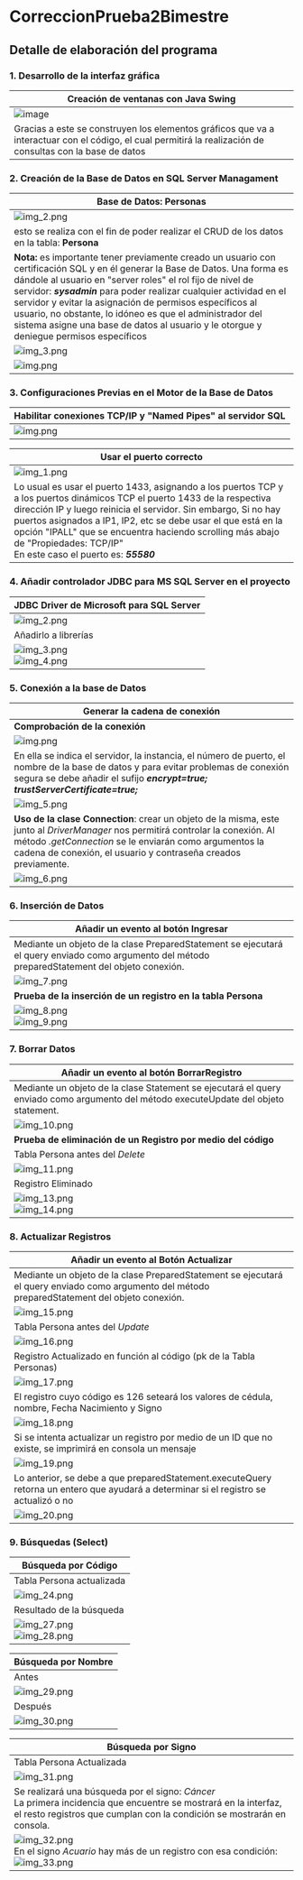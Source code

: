# CorreccionPrueba2Bimestre
## Detalle de elaboración del programa
### 1. Desarrollo de la interfaz gráfica
|Creación de ventanas con Java Swing|
|-|
|![image](https://github.com/DavidPK8/CorreccionPrueba2Bimestre/assets/117743650/db825df7-b486-4d35-a3ca-6eedc59a4f0e)|
|Gracias a este se construyen los elementos gráficos que va a interactuar con el código, el cual permitirá la realización de consultas con la base de datos|
### 2. Creación de la Base de Datos en SQL Server Managament
| Base de Datos: Personas                                                                                                                                                                                                                                                                                                                                                                                                                                                              |
|--------------------------------------------------------------------------------------------------------------------------------------------------------------------------------------------------------------------------------------------------------------------------------------------------------------------------------------------------------------------------------------------------------------------------------------------------------------------------------------|
| ![img_2.png](img/img_2.png)                                                                                                                                                                                                                                                                                                                                                                                                                                                          |
| esto se realiza con el fin de poder realizar el CRUD de los datos en la tabla: **Persona**                                                                                                                                                                                                                                                                                                                                                                                           |
| **Nota:** es importante tener previamente creado un usuario con certificación SQL y en él generar la Base de Datos. Una forma es dándole al usuario en "server roles" el rol fijo de nivel de servidor: ***sysadmin*** para poder realizar cualquier actividad en el servidor y evitar la asignación de permisos específicos al usuario, no obstante, lo idóneo es que el administrador del sistema asigne una base de datos al usuario y le otorgue y deniegue permisos específicos |
| ![img_3.png](img/img_3.png)                                                                                                                                                                                                                                                                                                                                                                                                                                                          |
| ![img.png](img/img4.png)                                                                                                                                                                                                                                                                                                                                                                                                                                                             <br/>|

### 3. Configuraciones Previas en el Motor de la Base de Datos
| Habilitar conexiones TCP/IP y "Named Pipes" al servidor SQL |
|------------------------------------------------------------|
|![img.png](img/img36.png)|

| Usar el puerto correcto                                                                                                                                                                                                                                                                                                                                                                        |
|------------------------------------------------------------------------------------------------------------------------------------------------------------------------------------------------------------------------------------------------------------------------------------------------------------------------------------------------------------------------------------------------|
| ![img_1.png](img/img_1.png)                                                                                                                                                                                                                                                                                                                                                                        |
| Lo usual es usar el puerto 1433, asignando a los puertos TCP y a los puertos dinámicos TCP el puerto 1433 de la respectiva dirección IP y luego reinicia el servidor. Sin embargo, Si no hay puertos asignados a IP1, IP2, etc se debe usar el que está en la opción "IPALL" que se encuentra haciendo scrolling más abajo de "Propiedades: TCP/IP"<br/>En este caso el puerto es: ***55580*** |

### 4. Añadir controlador JDBC para MS SQL Server en el proyecto
| JDBC Driver de Microsoft para SQL Server |
|-----------------------------------------|
| ![img_2.png](img/img_34.png)                 |
| Añadirlo a librerías                    |
|![img_3.png](img/img_35.png)                                         <br/>![img_4.png](img/img_4.png)|

### 5. Conexión a la base de Datos
| Generar la cadena de conexión                                                                                                                                                                                                                                 |
|---------------------------------------------------------------------------------------------------------------------------------------------------------------------------------------------------------------------------------------------------------------|
| **Comprobación de la conexión**                                                                                                                                                                                                                               |
|![img.png](img/img37.png)|
| En ella se indica el servidor, la instancia, el número de puerto, el nombre de la base de datos y para evitar problemas de conexión segura se debe añadir el sufijo ***encrypt=true; trustServerCertificate=true;***                                          |
| ![img_5.png](img/img_5.png)                                                                                                                                                                                                                                   |
| **Uso de la clase Connection**: crear un objeto de la misma, este junto al *DriverManager* nos permitirá controlar la conexión. Al método *.getConnection* se le enviarán como argumentos la cadena de conexión, el usuario y contraseña creados previamente. |
| ![img_6.png](img/img_6.png)                                                                                                                                                                                                                                   |

### 6. Inserción de Datos
| Añadir un evento al botón Ingresar                                                                                                              |
|-------------------------------------------------------------------------------------------------------------------------------------------------|
| Mediante un objeto de la clase PreparedStatement se ejecutará el query enviado como argumento del método preparedStatement del objeto conexión. |
| ![img_7.png](img/img_7.png)                                                                                                                         |
| **Prueba de la inserción de un registro en la tabla Persona**                                                                                   |
|  ![img_8.png](img/img_8.png)                                                                                                                                               <br/>![img_9.png](img/img_9.png)|

### 7. Borrar Datos
| Añadir un evento al botón BorrarRegistro                                                                                             |
|--------------------------------------------------------------------------------------------------------------------------------------|
| Mediante un objeto de la clase Statement se ejecutará el query enviado como argumento del método executeUpdate del objeto statement. |
| ![img_10.png](img/img_10.png)                                                                                                            |
| **Prueba de eliminación de un Registro por medio del código**                                                                        |
| Tabla Persona antes del *Delete*                                                                                                     |
| ![img_11.png](img/img_11.png)                                                                                                            |
| Registro Eliminado                                                                                                                   |
| ![img_13.png](img/img_13.png)<br/>![img_14.png](img/img_14.png)                                                                                                            |                                                                                                            

### 8. Actualizar Registros
| Añadir un evento al Botón Actualizar                                                                                                            |
|-------------------------------------------------------------------------------------------------------------------------------------------------|
| Mediante un objeto de la clase PreparedStatement se ejecutará el query enviado como argumento del método preparedStatement del objeto conexión. |
| ![img_15.png](img/img_15.png)                                                                                                                       |
| Tabla Persona antes del *Update*                                                                                                                |
| ![img_16.png](img/img_16.png)                                                                                                                       |
| Registro Actualizado en función al código (pk de la Tabla Personas)                                                                             |
| ![img_17.png](img/img_17.png)                                                                                                                       |
| El registro cuyo código es 126 seteará los valores de cédula, nombre, Fecha Nacimiento y Signo                                                  |
| ![img_18.png](img/img_18.png)                                                                                                                       |
| Si se intenta actualizar un registro por medio de un ID que no existe, se imprimirá en consola un mensaje                                       |
| ![img_19.png](img/img_19.png)                                                                                                                       |
| Lo anterior, se debe a que preparedStatement.executeQuery retorna un entero que ayudará a determinar si el registro se actualizó o no           |
|![img_20.png](img/img_20.png)|

### 9. Búsquedas (Select)
| Búsqueda por Código                                      |
|----------------------------------------------------------|
| Tabla Persona actualizada                                |
| ![img_24.png](img/img_24.png)                                |
| Resultado de la búsqueda                                 |
| ![img_27.png](img/img_27.png)<br/>![img_28.png](img/img_28.png)  |

| Búsqueda por Nombre       |
|---------------------------|
| Antes                     |
| ![img_29.png](img/img_29.png) |
| Después                   |
|![img_30.png](img/img_30.png)|

| Búsqueda por Signo                                                                                                                                                                            |
|-----------------------------------------------------------------------------------------------------------------------------------------------------------------------------------------------|
| Tabla Persona Actualizada                                                                                                                                                                     |
| ![img_31.png](img/img_31.png)                                                                                                                                                                     |
| Se realizará una búsqueda por el signo: *Cáncer*<br/>La primera incidencia que encuentre se mostrará en la interfaz, el resto registros que cumplan con la condición se mostrarán en consola. |
| ![img_32.png](img/img_32.png)<br/>En el signo *Acuario* hay más de un registro con esa condición:![img_33.png](img/img_33.png)                                                                        |

